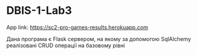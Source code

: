 # DBIS-1-Lab3
App link:
https://sc2-pro-games-results.herokuapp.com

Дана програма є Flask сервером, на якому за допомогою SqlAlchemy реалізовані CRUD операції на базовому рівні
